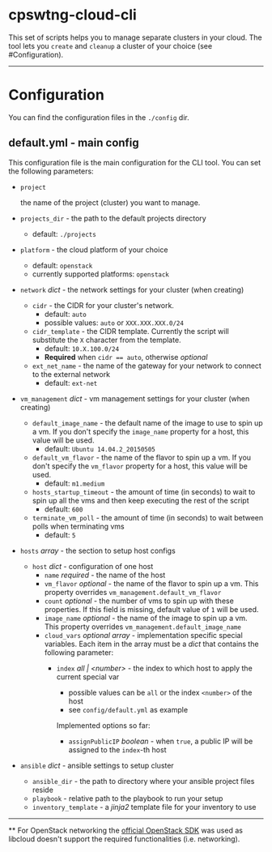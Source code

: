 # cpswtng-cloud-cli

This set of scripts helps you to manage separate clusters in your cloud. The tool lets you `create` and `cleanup` a
cluster of your choice (see #Configuration).

---
# Configuration

You can find the configuration files in the `./config` dir.
 
## default.yml - main config

This configuration file is the main configuration for the CLI tool. You can set the following parameters:
 
 * `project`
    
    the name of the project (cluster) you want to manage.
    
 * `projects_dir` - the path to the default projects directory
    * default: `./projects`
   
 * `platform` - the cloud platform of your choice
    * default: `openstack`
    * currently supported platforms: `openstack`
    
 * `network` _dict_ - the network settings for your cluster (when creating)
    * `cidr` - the CIDR for your cluster's network. 
        * default: `auto`
        * possible values: `auto` or `XXX.XXX.XXX.0/24`
    * `cidr_template` - the CIDR template. Currently the script will substitute the `X` character from the template. 
        * default: `10.X.100.0/24`
        * __Required__ when `cidr == auto`, otherwise _optional_ 
    * `ext_net_name` - the name of the gateway for your network to connect to the external network
        * default: `ext-net`
        
 * `vm_management` _dict_ - vm management settings for your cluster (when creating)
    * `default_image_name` - the default name of the image to use to spin up a vm.
        If you don't specify the `image_name` property for a host, this value will be used.
        * default: `Ubuntu 14.04.2_20150505`
    * `default_vm_flavor` - the name of the flavor to spin up a vm.
        If you don't specify the `vm_flavor` property for a host, this value will be used.
        * default: `m1.medium`
    * `hosts_startup_timeout` - the amount of time (in seconds) to wait to spin up all the vms and then keep executing
        the rest of the script
        * default: `600`
    * `terminate_vm_poll` - the amount of time (in seconds) to wait between polls when terminating vms
        * default: `5`
        
 * `hosts` _array_ - the section to setup host configs
    * `host` _dict_ - configuration of one host
        * `name` _required_ - the name of the host
        * `vm_flavor` _optional_ - the name of the flavor to spin up a vm. This property overrides `vm_management.default_vm_flavor`
        * `count` _optional_ - the number of vms to spin up with these properties. If this field is missing, default
                            value of `1` will be used.
        * `image_name` _optional_ - the name of the image to spin up a vm. This property overrides
            `vm_management.default_image_name`
        * `cloud_vars` _optional_ _array_ - implementation specific special variables. Each item in the array must be a
            _dict_ that contains the following parameter:
             * `index` _all | \<number\>_ - the index to which host to apply the current special var
                * possible values can be `all` or the index `<number>` of the host
                * see `config/default.yml` as example
                
                Implemented options so far:
    
                * `assignPublicIP` _boolean_ - when `true`, a public IP will be assigned to the `index`-th host
                 
 * `ansible` _dict_ - ansible settings to setup cluster
    * `ansible_dir` - the path to directory where your ansible project files reside
    * `playbook` - relative path to the playbook to run your setup
    * `inventory_template` - a _jinja2_ template file for your inventory to use
                 
                 
---

** For OpenStack networking the
[official OpenStack SDK](http://developer.openstack.org/sdks/python/openstacksdk/users/index.html) was used as libcloud
doesn't support the required functionalities (i.e. networking).